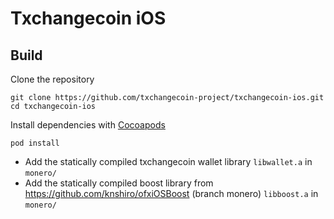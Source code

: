 # Txchangecoin iOS

## Build

Clone the repository
```
git clone https://github.com/txchangecoin-project/txchangecoin-ios.git
cd txchangecoin-ios
```

Install dependencies with [Cocoapods](https://cocoapods.org/)
```
pod install
```

- Add the statically compiled txchangecoin wallet library `libwallet.a` in `monero/`
- Add the statically compiled boost library from https://github.com/knshiro/ofxiOSBoost (branch monero) `libboost.a` in `monero/`

